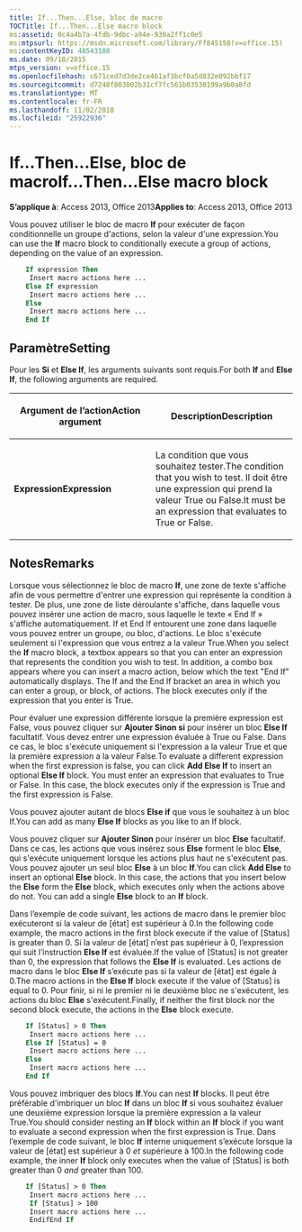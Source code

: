 ```yaml
---
title: If...Then...Else, bloc de macro
TOCTitle: If...Then...Else macro block
ms:assetid: 0c4a4b7a-4fdb-9dbc-a94e-939a2ff1c0e5
ms:mtpsurl: https://msdn.microsoft.com/library/Ff845158(v=office.15)
ms:contentKeyID: 48543188
ms.date: 09/18/2015
mtps_version: v=office.15
ms.openlocfilehash: c671ced7d3de2ce461af3bcf0a5d832e092bbf17
ms.sourcegitcommit: d7248f803002b31cf7fc561b03530199a9b0a8fd
ms.translationtype: MT
ms.contentlocale: fr-FR
ms.lasthandoff: 11/02/2018
ms.locfileid: "25922936"
---
```

# <a name="ifthenelse-macro-block"></a><span data-ttu-id="21c3d-102">If...Then...Else, bloc de macro</span><span class="sxs-lookup"><span data-stu-id="21c3d-102">If...Then...Else macro block</span></span>


<span data-ttu-id="21c3d-103">**S’applique à**: Access 2013, Office 2013</span><span class="sxs-lookup"><span data-stu-id="21c3d-103">**Applies to**: Access 2013, Office 2013</span></span>

<span data-ttu-id="21c3d-104">Vous pouvez utiliser le bloc de macro **If** pour exécuter de façon conditionnelle un groupe d'actions, selon la valeur d'une expression.</span><span class="sxs-lookup"><span data-stu-id="21c3d-104">You can use the **If** macro block to conditionally execute a group of actions, depending on the value of an expression.</span></span>

```vb
    If expression Then 
     Insert macro actions here ... 
    Else If expression 
     Insert macro actions here ... 
    Else 
     Insert macro actions here ... 
    End If
```

## <a name="setting"></a><span data-ttu-id="21c3d-105">Paramètre</span><span class="sxs-lookup"><span data-stu-id="21c3d-105">Setting</span></span>

<span data-ttu-id="21c3d-106">Pour les **Si** et **Else If**, les arguments suivants sont requis.</span><span class="sxs-lookup"><span data-stu-id="21c3d-106">For both **If** and **Else If**, the following arguments are required.</span></span>

<table>
<colgroup>
<col style="width: 50%" />
<col style="width: 50%" />
</colgroup>
<thead>
<tr class="header">
<th><p><span data-ttu-id="21c3d-107">Argument de l’action</span><span class="sxs-lookup"><span data-stu-id="21c3d-107">Action argument</span></span></p></th>
<th><p><span data-ttu-id="21c3d-108">Description</span><span class="sxs-lookup"><span data-stu-id="21c3d-108">Description</span></span></p></th>
</tr>
</thead>
<tbody>
<tr class="odd">
<td><p><span data-ttu-id="21c3d-109"><strong>Expression</strong></span><span class="sxs-lookup"><span data-stu-id="21c3d-109"><strong>Expression</strong></span></span></p></td>
<td><p><span data-ttu-id="21c3d-110">La condition que vous souhaitez tester.</span><span class="sxs-lookup"><span data-stu-id="21c3d-110">The condition that you wish to test.</span></span> <span data-ttu-id="21c3d-111">Il doit être une expression qui prend la valeur True ou False.</span><span class="sxs-lookup"><span data-stu-id="21c3d-111">It must be an expression that evaluates to True or False.</span></span></p></td>
</tr>
</tbody>
</table>


## <a name="remarks"></a><span data-ttu-id="21c3d-112">Notes</span><span class="sxs-lookup"><span data-stu-id="21c3d-112">Remarks</span></span>

<span data-ttu-id="21c3d-p102">Lorsque vous sélectionnez le bloc de macro **If**, une zone de texte s'affiche afin de vous permettre d'entrer une expression qui représente la condition à tester. De plus, une zone de liste déroulante s'affiche, dans laquelle vous pouvez insérer une action de macro, sous laquelle le texte « End If » s'affiche automatiquement. If et End If entourent une zone dans laquelle vous pouvez entrer un groupe, ou bloc, d'actions. Le bloc s'exécute seulement si l'expression que vous entrez a la valeur True.</span><span class="sxs-lookup"><span data-stu-id="21c3d-p102">When you select the **If** macro block, a textbox appears so that you can enter an expression that represents the condition you wish to test. In addition, a combo box appears where you can insert a macro action, below which the text "End If" automatically displays. The If and the End If bracket an area in which you can enter a group, or block, of actions. The block executes only if the expression that you enter is True.</span></span>

<span data-ttu-id="21c3d-p103">Pour évaluer une expression différente lorsque la première expression est False, vous pouvez cliquer sur **Ajouter Sinon si** pour insérer un bloc **Else If** facultatif. Vous devez entrer une expression évaluée à True ou False. Dans ce cas, le bloc s'exécute uniquement si l'expression a la valeur True et que la première expression a la valeur False.</span><span class="sxs-lookup"><span data-stu-id="21c3d-p103">To evaluate a different expression when the first expression is false, you can click **Add Else If** to insert an optional **Else If** block. You must enter an expression that evaluates to True or False. In this case, the block executes only if the expression is True and the first expression is False.</span></span>

<span data-ttu-id="21c3d-120">Vous pouvez ajouter autant de blocs **Else if** que vous le souhaitez à un bloc If.</span><span class="sxs-lookup"><span data-stu-id="21c3d-120">You can add as many **Else If** blocks as you like to an If block.</span></span>

<span data-ttu-id="21c3d-p104">Vous pouvez cliquer sur **Ajouter Sinon** pour insérer un bloc **Else** facultatif. Dans ce cas, les actions que vous insérez sous **Else** forment le bloc **Else**, qui s'exécute uniquement lorsque les actions plus haut ne s'exécutent pas. Vous pouvez ajouter un seul bloc **Else** à un bloc **If**.</span><span class="sxs-lookup"><span data-stu-id="21c3d-p104">You can click **Add Else** to insert an optional **Else** block. In this case, the actions that you insert below the **Else** form the **Else** block, which executes only when the actions above do not. You can add a single **Else** block to an **If** block.</span></span>

<span data-ttu-id="21c3d-124">Dans l’exemple de code suivant, les actions de macro dans le premier bloc exécuteront si la valeur de \[état\] est supérieur à 0.</span><span class="sxs-lookup"><span data-stu-id="21c3d-124">In the following code example, the macro actions in the first block execute if the value of \[Status\] is greater than 0.</span></span> <span data-ttu-id="21c3d-125">Si la valeur de \[état\] n’est pas supérieur à 0, l’expression qui suit l’instruction **Else If** est évaluée.</span><span class="sxs-lookup"><span data-stu-id="21c3d-125">If the value of \[Status\] is not greater than 0, the expression that follows the **Else If** is evaluated.</span></span> <span data-ttu-id="21c3d-126">Les actions de macro dans le bloc **Else If** s’exécute pas si la valeur de \[état\] est égale à 0.</span><span class="sxs-lookup"><span data-stu-id="21c3d-126">The macro actions in the **Else If** block execute if the value of \[Status\] is equal to 0.</span></span> <span data-ttu-id="21c3d-127">Pour finir, si ni le premier ni le deuxième bloc ne s'exécutent, les actions du bloc **Else** s'exécutent.</span><span class="sxs-lookup"><span data-stu-id="21c3d-127">Finally, if neither the first block nor the second block execute, the actions in the **Else** block execute.</span></span>

```vb
    If [Status] > 0 Then 
     Insert macro actions here ... 
    Else If [Status] = 0 
     Insert macro actions here ... 
    Else 
     Insert macro actions here ... 
    End If
```

<span data-ttu-id="21c3d-128">Vous pouvez imbriquer des blocs **If**.</span><span class="sxs-lookup"><span data-stu-id="21c3d-128">You can nest **If** blocks.</span></span> <span data-ttu-id="21c3d-129">Il peut être préférable d'imbriquer un bloc **If** dans un bloc **If** si vous souhaitez évaluer une deuxième expression lorsque la première expression a la valeur True.</span><span class="sxs-lookup"><span data-stu-id="21c3d-129">You should consider nesting an **If** block within an **If** block if you want to evaluate a second expression when the first expression is True.</span></span> <span data-ttu-id="21c3d-130">Dans l’exemple de code suivant, le bloc **If** interne uniquement s’exécute lorsque la valeur de \[état\] est supérieur à 0 *et* supérieure à 100.</span><span class="sxs-lookup"><span data-stu-id="21c3d-130">In the following code example, the inner **If** block only executes when the value of \[Status\] is both greater than 0 *and* greater than 100.</span></span>

```vb
    If [Status] > 0 Then 
     Insert macro actions here ... 
     If [Status] > 100 
     Insert macro actions here ... 
     EndifEnd If
```
